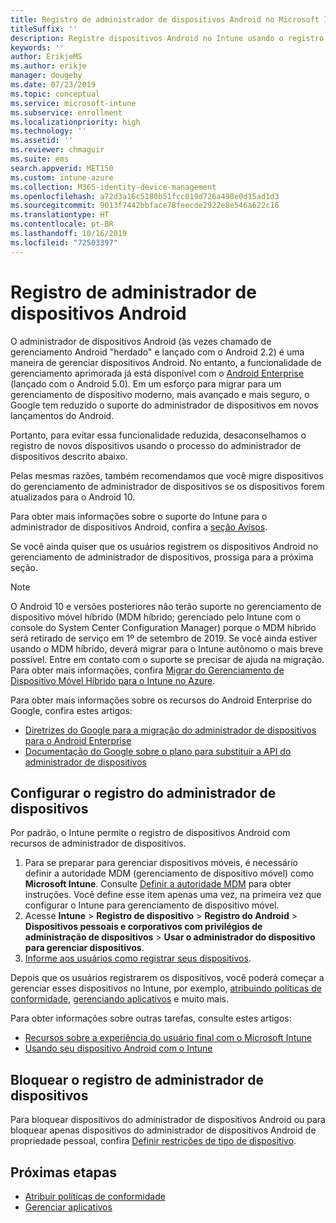 ```yaml
---
title: Registro de administrador de dispositivos Android no Microsoft Intune
titleSuffix: ''
description: Registre dispositivos Android no Intune usando o registro de administrador de dispositivos.
keywords: ''
author: ErikjeMS
ms.author: erikje
manager: dougeby
ms.date: 07/23/2019
ms.topic: conceptual
ms.service: microsoft-intune
ms.subservice: enrollment
ms.localizationpriority: high
ms.technology: ''
ms.assetid: ''
ms.reviewer: chmaguir
ms.suite: ems
search.appverid: MET150
ms.custom: intune-azure
ms.collection: M365-identity-device-management
ms.openlocfilehash: a72d3a16c5180b51fcc019d726a498e0d15ad1d3
ms.sourcegitcommit: 9013f7442bbface78feecde2922e8e546a622c16
ms.translationtype: HT
ms.contentlocale: pt-BR
ms.lasthandoff: 10/16/2019
ms.locfileid: "72503397"
---
```

# <a name="android-device-administrator-enrollment"></a>Registro de administrador de dispositivos Android

O administrador de dispositivos Android (às vezes chamado de gerenciamento Android "herdado" e lançado com o Android 2.2) é uma maneira de gerenciar dispositivos Android. No entanto, a funcionalidade de gerenciamento aprimorada já está disponível com o [Android Enterprise](https://www.android.com/enterprise/management/) (lançado com o Android 5.0). Em um esforço para migrar para um gerenciamento de dispositivo moderno, mais avançado e mais seguro, o Google tem reduzido o suporte do administrador de dispositivos em novos lançamentos do Android.

Portanto, para evitar essa funcionalidade reduzida, desaconselhamos o registro de novos dispositivos usando o processo do administrador de dispositivos descrito abaixo.

Pelas mesmas razões, também recomendamos que você migre dispositivos do gerenciamento de administrador de dispositivos se os dispositivos forem atualizados para o Android 10. 

Para obter mais informações sobre o suporte do Intune para o administrador de dispositivos Android, confira a [seção Avisos](../fundamentals/whats-new.md#decreasing-support-for-android-device-administrator).

Se você ainda quiser que os usuários registrem os dispositivos Android no gerenciamento de administrador de dispositivos, prossiga para a próxima seção.  


> [!Note]  
> O Android 10 e versões posteriores não terão suporte no gerenciamento de dispositivo móvel híbrido (MDM híbrido; gerenciado pelo Intune com o console do System Center Configuration Manager) porque o MDM híbrido será retirado de serviço em 1º de setembro de 2019. Se você ainda estiver usando o MDM híbrido, deverá migrar para o Intune autônomo o mais breve possível. Entre em contato com o suporte se precisar de ajuda na migração. Para obter mais informações, confira [Migrar do Gerenciamento de Dispositivo Móvel Híbrido para o Intune no Azure](https://aka.ms/hybrid_notification).

Para obter mais informações sobre os recursos do Android Enterprise do Google, confira estes artigos:
- [Diretrizes do Google para a migração do administrador de dispositivos para o Android Enterprise](http://static.googleusercontent.com/media/android.com/en/enterprise/static/2016/pdfs/enterprise/Android-Enterprise-Migration-Bluebook_2019.pdf)
- [Documentação do Google sobre o plano para substituir a API do administrador de dispositivos](https://developers.google.com/android/work/device-admin-deprecation)


## <a name="set-up-device-administrator-enrollment"></a>Configurar o registro do administrador de dispositivos

Por padrão, o Intune permite o registro de dispositivos Android com recursos de administrador de dispositivos.

1. Para se preparar para gerenciar dispositivos móveis, é necessário definir a autoridade MDM (gerenciamento de dispositivo móvel) como **Microsoft Intune**. Consulte [Definir a autoridade MDM](../fundamentals/mdm-authority-set.md) para obter instruções. Você define esse item apenas uma vez, na primeira vez que configurar o Intune para gerenciamento de dispositivo móvel.
2. Acesse **Intune** > **Registro de dispositivo** > **Registro do Android** > **Dispositivos pessoais e corporativos com privilégios de administração de dispositivos** > **Usar o administrador do dispositivo para gerenciar dispositivos**.
3. [Informe aos usuários como registrar seus dispositivos](/intune-user-help/enroll-your-device-in-intune-android).  

Depois que os usuários registrarem os dispositivos, você poderá começar a gerenciar esses dispositivos no Intune, por exemplo, [atribuindo políticas de conformidade](../protect/compliance-policy-create-android.md), [gerenciando aplicativos](../apps/app-management.md) e muito mais.

Para obter informações sobre outras tarefas, consulte estes artigos:
- [Recursos sobre a experiência do usuário final com o Microsoft Intune](../fundamentals/end-user-educate.md)
- [Usando seu dispositivo Android com o Intune](https://docs.microsoft.com/intune-user-help/using-your-android-device-with-intune)


## <a name="block-device-administrator-enrollment"></a>Bloquear o registro de administrador de dispositivos
Para bloquear dispositivos do administrador de dispositivos Android ou para bloquear apenas dispositivos do administrador de dispositivos Android de propriedade pessoal, confira [Definir restrições de tipo de dispositivo](enrollment-restrictions-set.md).



## <a name="next-steps"></a>Próximas etapas
- [Atribuir políticas de conformidade](../protect/compliance-policy-create-android.md)
- [Gerenciar aplicativos](../apps/app-management.md)
